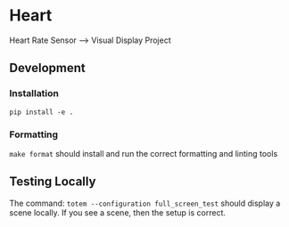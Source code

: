 # Heart

Heart Rate Sensor --> Visual Display Project

## Development

### Installation
`pip install -e .`

### Formatting
`make format` should install and run the correct formatting and linting tools

## Testing Locally
The command: `totem --configuration full_screen_test` should display a scene locally.  If you see a scene, then the setup is correct.